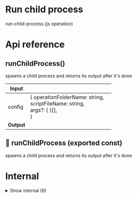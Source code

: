 # Run child process

run-child-process (js operation)



# Api reference

## runChildProcess()

spawns a child process and returns its output after it's done


| Input      |    |    |
| ---------- | -- | -- |
| config | { operationFolderName: string, <br />scriptFileName: string, <br />args?: {  }[], <br /> } |  |
| **Output** |    |    |



## 📄 runChildProcess (exported const)

spawns a child process and returns its output after it's done

# Internal

<details><summary>Show internal (0)</summary>
  
  
  </details>

